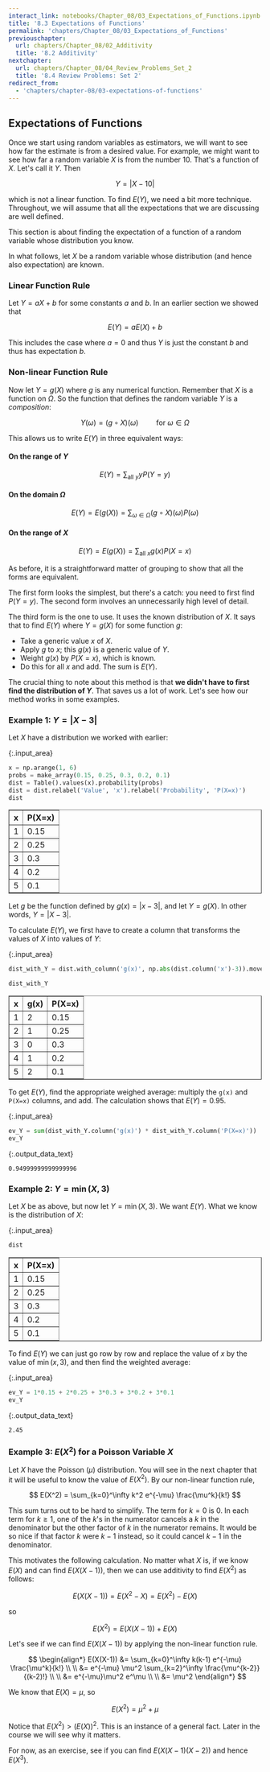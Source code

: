 ```yaml
---
interact_link: notebooks/Chapter_08/03_Expectations_of_Functions.ipynb
title: '8.3 Expectations of Functions'
permalink: 'chapters/Chapter_08/03_Expectations_of_Functions'
previouschapter:
  url: chapters/Chapter_08/02_Additivity
  title: '8.2 Additivity'
nextchapter:
  url: chapters/Chapter_08/04_Review_Problems_Set_2
  title: '8.4 Review Problems: Set 2'
redirect_from:
  - 'chapters/chapter-08/03-expectations-of-functions'
---
```


## Expectations of Functions

Once we start using random variables as estimators, we will want to see how far the estimate is from a desired value. For example, we might want to see how far a random variable $X$ is from the number 10. That's a function of $X$. Let's call it $Y$. Then

$$
Y = |X - 10|
$$

which is not a linear function. To find $E(Y)$, we need a bit more technique. Throughout, we will assume that all the expectations that we are discussing are well defined.

This section is about finding the expectation of a function of a random variable whose distribution you know.

In what follows, let $X$ be a random variable whose distribution (and hence also expectation) are known.

### Linear Function Rule
Let $Y = aX + b$ for some constants $a$ and $b$. In an earlier section we showed that

$$
E(Y) = aE(X) + b
$$

This includes the case where $a=0$ and thus $Y$ is just the constant $b$ and thus has expectation $b$.

### Non-linear Function Rule
Now let $Y = g(X)$ where $g$ is any numerical function. Remember that $X$ is a function on $\Omega$. So the function that defines the random variable $Y$ is a *composition*:

$$
Y(\omega) = (g \circ X) (\omega) ~~~~~~~~~ \text{for } \omega \in \Omega
$$

This allows us to write $E(Y)$ in three equivalent ways:

#### On the range of $Y$

$$
E(Y) =  \sum_{\text{all }y} yP(Y=y)
$$

#### On the domain $\Omega$

$$
E(Y) = E(g(X)) = \sum_{\omega \in \Omega} (g \circ X) (\omega) P(\omega)
$$

#### On the range of $X$

$$
E(Y) = E(g(X)) = \sum_{\text{all }x} g(x)P(X=x)
$$

As before, it is a straightforward matter of grouping to show that all the forms are equivalent.

The first form looks the simplest, but there's a catch: you need to first find $P(Y=y)$. The second form involves an unnecessarily high level of detail.

The third form is the one to use. It uses the known distribution of $X$. It says that to find $E(Y)$ where $Y = g(X)$ for some function $g$:
- Take a generic value $x$ of $X$.
- Apply $g$ to $x$; this $g(x)$ is a generic value of $Y$.
- Weight $g(x)$ by $P(X=x)$, which is known.
- Do this for all $x$ and add. The sum is $E(Y)$.

The crucial thing to note about this method is that **we didn't have to first find the distribution of $Y$**. That saves us a lot of work. Let's see how our method works in some examples.

### Example 1: $Y = |X-3|$
Let $X$ have a distribution we worked with earlier:



{:.input_area}
```python
x = np.arange(1, 6)
probs = make_array(0.15, 0.25, 0.3, 0.2, 0.1)
dist = Table().values(x).probability(probs)
dist = dist.relabel('Value', 'x').relabel('Probability', 'P(X=x)')
dist
```





<div markdown="0">
<table border="1" class="dataframe">
    <thead>
        <tr>
            <th>x</th> <th>P(X=x)</th>
        </tr>
    </thead>
    <tbody>
        <tr>
            <td>1   </td> <td>0.15  </td>
        </tr>
        <tr>
            <td>2   </td> <td>0.25  </td>
        </tr>
        <tr>
            <td>3   </td> <td>0.3   </td>
        </tr>
        <tr>
            <td>4   </td> <td>0.2   </td>
        </tr>
        <tr>
            <td>5   </td> <td>0.1   </td>
        </tr>
    </tbody>
</table>
</div>



Let $g$ be the function defined by $g(x) = |x-3|$, and let $Y = g(X)$. In other words, $Y = |X - 3|$. 

To calculate $E(Y)$, we first have to create a column that transforms the values of $X$ into values of $Y$:



{:.input_area}
```python
dist_with_Y = dist.with_column('g(x)', np.abs(dist.column('x')-3)).move_to_end('P(X=x)')

dist_with_Y
```





<div markdown="0">
<table border="1" class="dataframe">
    <thead>
        <tr>
            <th>x</th> <th>g(x)</th> <th>P(X=x)</th>
        </tr>
    </thead>
    <tbody>
        <tr>
            <td>1   </td> <td>2   </td> <td>0.15  </td>
        </tr>
        <tr>
            <td>2   </td> <td>1   </td> <td>0.25  </td>
        </tr>
        <tr>
            <td>3   </td> <td>0   </td> <td>0.3   </td>
        </tr>
        <tr>
            <td>4   </td> <td>1   </td> <td>0.2   </td>
        </tr>
        <tr>
            <td>5   </td> <td>2   </td> <td>0.1   </td>
        </tr>
    </tbody>
</table>
</div>



To get $E(Y)$, find the appropriate weighed average: multiply the `g(x)` and `P(X=x)` columns, and add. The calculation shows that $E(Y) = 0.95$.



{:.input_area}
```python
ev_Y = sum(dist_with_Y.column('g(x)') * dist_with_Y.column('P(X=x)'))
ev_Y
```





{:.output_data_text}
```
0.94999999999999996
```



### Example 2: $Y = \min(X, 3)$
Let $X$ be as above, but now let $Y = \min(X, 3)$. We want $E(Y)$. What we know is the distribution of $X$:



{:.input_area}
```python
dist
```





<div markdown="0">
<table border="1" class="dataframe">
    <thead>
        <tr>
            <th>x</th> <th>P(X=x)</th>
        </tr>
    </thead>
    <tbody>
        <tr>
            <td>1   </td> <td>0.15  </td>
        </tr>
        <tr>
            <td>2   </td> <td>0.25  </td>
        </tr>
        <tr>
            <td>3   </td> <td>0.3   </td>
        </tr>
        <tr>
            <td>4   </td> <td>0.2   </td>
        </tr>
        <tr>
            <td>5   </td> <td>0.1   </td>
        </tr>
    </tbody>
</table>
</div>



To find $E(Y)$ we can just go row by row and replace the value of $x$ by the value of $\min(x, 3)$, and then find the weighted average:



{:.input_area}
```python
ev_Y = 1*0.15 + 2*0.25 + 3*0.3 + 3*0.2 + 3*0.1
ev_Y
```





{:.output_data_text}
```
2.45
```



### Example 3: $E(X^2)$ for a Poisson Variable $X$
Let $X$ have the Poisson $(\mu)$ distribution. You will see in the next chapter that it will be useful to know the value of $E(X^2)$. By our non-linear function rule,

$$
E(X^2) = \sum_{k=0}^\infty k^2 e^{-\mu} \frac{\mu^k}{k!}
$$

This sum turns out to be hard to simplify. The term for $k=0$ is 0. In each term for $k \ge 1$, one of the $k$'s in the numerator cancels a $k$ in the denominator but the other factor of $k$ in the numerator remains. It would be so nice if that factor $k$ were $k-1$ instead, so it could cancel $k-1$ in the denominator.

This motivates the following calculation. No matter what $X$ is, if we know $E(X)$ and can find $E(X(X-1))$, then we can use additivity to find $E(X^2)$ as follows:

$$
E(X(X-1)) = E(X^2 - X) = E(X^2) - E(X) 
$$

so

$$
E(X^2) = E(X(X-1)) + E(X)
$$

Let's see if we can find $E(X(X-1))$ by applying the non-linear function rule.

$$
\begin{align*}
E(X(X-1)) &= \sum_{k=0}^\infty k(k-1) e^{-\mu} \frac{\mu^k}{k!} \\ \\
&= e^{-\mu} \mu^2 \sum_{k=2}^\infty \frac{\mu^{k-2}}{(k-2)!} \\ \\
&= e^{-\mu}\mu^2 e^\mu \\ \\
&= \mu^2
\end{align*}
$$

We know that $E(X) = \mu$, so

$$
E(X^2) = \mu^2 + \mu
$$

Notice that $E(X^2) > (E(X))^2$. This is an instance of a general fact. Later in the course we will see why it matters.

For now, as an exercise, see if you can find $E(X(X-1)(X-2))$ and hence $E(X^3)$.
